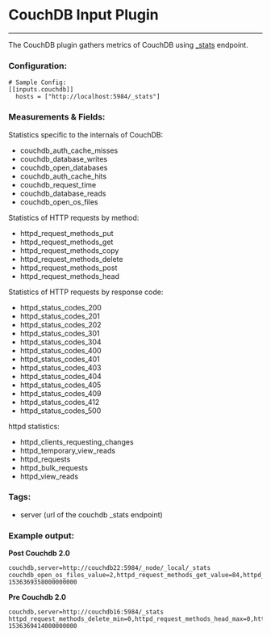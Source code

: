 # CouchDB Input Plugin
---

The CouchDB plugin gathers metrics of CouchDB using [_stats](http://docs.couchdb.org/en/1.6.1/api/server/common.html?highlight=stats#get--_stats) endpoint.

### Configuration:

```
# Sample Config:
[[inputs.couchdb]]
  hosts = ["http://localhost:5984/_stats"]
```

### Measurements & Fields:

Statistics specific to the internals of CouchDB:

- couchdb_auth_cache_misses
- couchdb_database_writes
- couchdb_open_databases
- couchdb_auth_cache_hits
- couchdb_request_time
- couchdb_database_reads
- couchdb_open_os_files

Statistics of HTTP requests by method:

- httpd_request_methods_put
- httpd_request_methods_get
- httpd_request_methods_copy
- httpd_request_methods_delete
- httpd_request_methods_post
- httpd_request_methods_head

Statistics of HTTP requests by response code:

- httpd_status_codes_200
- httpd_status_codes_201
- httpd_status_codes_202
- httpd_status_codes_301
- httpd_status_codes_304
- httpd_status_codes_400
- httpd_status_codes_401
- httpd_status_codes_403
- httpd_status_codes_404
- httpd_status_codes_405
- httpd_status_codes_409
- httpd_status_codes_412
- httpd_status_codes_500

httpd statistics:

- httpd_clients_requesting_changes
- httpd_temporary_view_reads
- httpd_requests
- httpd_bulk_requests
- httpd_view_reads

### Tags:

- server (url of the couchdb _stats endpoint)

### Example output:

**Post Couchdb 2.0**
```
couchdb,server=http://couchdb22:5984/_node/_local/_stats couchdb_open_os_files_value=2,httpd_request_methods_get_value=84,httpd_request_methods_head_value=0,httpd_status_codes_201_value=2,httpd_status_codes_304_value=0,httpd_status_codes_400_value=1,httpd_status_codes_401_value=0,couchdb_auth_cache_hits_value=0,httpd_status_codes_404_value=10,httpd_status_codes_202_value=0,httpd_status_codes_405_value=0,httpd_request_methods_copy_value=0,couchdb_request_time_max=0,couchdb_request_time_stddev=0,couchdb_request_time_mean=0,couchdb_request_time_sum=0,couchdb_request_time_min=0,httpd_request_methods_put_value=0,httpd_request_methods_delete_value=0,httpd_request_methods_post_value=3,httpd_status_codes_200_value=68,httpd_status_codes_409_value=0,couchdb_auth_cache_misses_value=0,httpd_status_codes_412_value=5,httpd_status_codes_403_value=0,couchdb_open_databases_value=0,couchdb_request_time_current=0,couchdb_database_reads_value=3,httpd_status_codes_500_value=0,couchdb_request_time_value=0,httpd_status_codes_301_value=0,couchdb_database_writes_value=2 1536369358000000000
```

**Pre Couchdb 2.0**
```
couchdb,server=http://couchdb16:5984/_stats httpd_request_methods_delete_min=0,httpd_request_methods_head_max=0,httpd_request_methods_head_stddev=0,httpd_status_codes_401_current=0,httpd_status_codes_404_sum=0,httpd_status_codes_500_min=0,httpd_request_methods_copy_current=0,httpd_request_methods_delete_mean=0,httpd_requests_min=0,httpd_status_codes_500_mean=0,httpd_view_reads_max=0,httpd_request_methods_get_max=1,httpd_status_codes_200_stddev=0.119,httpd_status_codes_400_max=0,httpd_status_codes_412_stddev=0,httpd_status_codes_412_min=0,httpd_view_reads_min=0,couchdb_database_writes_mean=0,couchdb_database_reads_min=0,httpd_clients_requesting_changes_current=0,httpd_view_reads_current=0,couchdb_open_databases_stddev=0,httpd_status_codes_201_max=0,couchdb_open_os_files_sum=0,httpd_request_methods_post_sum=0,httpd_status_codes_500_max=0,httpd_temporary_view_reads_sum=0,httpd_temporary_view_reads_min=0,couchdb_open_databases_sum=0,couchdb_database_reads_stddev=0,httpd_status_codes_202_sum=0,httpd_status_codes_500_stddev=0,httpd_request_methods_put_max=0,httpd_status_codes_202_current=0,httpd_status_codes_304_mean=0,httpd_status_codes_400_mean=0,httpd_status_codes_405_mean=0,couchdb_auth_cache_misses_current=0,couchdb_database_reads_current=0,httpd_request_methods_get_sum=90,httpd_status_codes_202_min=0,httpd_status_codes_401_sum=0,httpd_status_codes_405_max=0,httpd_view_reads_stddev=0,httpd_request_methods_put_current=0,httpd_request_methods_get_current=90,couchdb_auth_cache_hits_min=0,couchdb_request_time_value=0,couchdb_database_reads_mean=0,httpd_status_codes_200_mean=0.014,httpd_status_codes_401_stddev=0,httpd_status_codes_403_max=0,couchdb_database_writes_current=0,couchdb_auth_cache_hits_current=0,httpd_status_codes_412_current=0,httpd_status_codes_500_sum=0,httpd_status_codes_405_min=0,httpd_status_codes_412_max=0,httpd_request_methods_put_sum=0,httpd_status_codes_202_stddev=0,httpd_status_codes_301_current=0,httpd_status_codes_301_sum=0,httpd_status_codes_404_current=0,httpd_status_codes_409_mean=0,couchdb_open_os_files_max=0,couchdb_open_os_files_mean=0,couchdb_open_databases_current=0,httpd_request_methods_get_min=0,httpd_status_codes_201_min=0,httpd_status_codes_401_mean=0,httpd_status_codes_403_stddev=0,couchdb_auth_cache_misses_min=0,couchdb_open_databases_min=0,couchdb_open_os_files_current=0,httpd_request_methods_copy_sum=0,httpd_request_methods_delete_stddev=0,httpd_request_methods_post_current=0,httpd_status_codes_304_stddev=0,httpd_status_codes_304_min=0,couchdb_database_writes_sum=0,couchdb_open_databases_max=0,httpd_status_codes_403_min=0,httpd_status_codes_400_sum=0,httpd_status_codes_401_min=0,httpd_request_methods_put_mean=0,httpd_request_methods_delete_max=0,httpd_request_methods_post_stddev=0,httpd_status_codes_201_mean=0,httpd_status_codes_304_current=0,httpd_status_codes_403_current=0,couchdb_auth_cache_misses_mean=0,couchdb_open_databases_mean=0,httpd_status_codes_409_stddev=0,httpd_temporary_view_reads_current=0,httpd_status_codes_403_mean=0,httpd_status_codes_404_mean=0,httpd_view_reads_sum=0,couchdb_auth_cache_hits_max=0,httpd_temporary_view_reads_mean=0,httpd_bulk_requests_sum=0,httpd_requests_current=90,httpd_requests_max=1,httpd_request_methods_post_min=0,couchdb_open_os_files_stddev=0,httpd_request_methods_get_stddev=0.119,httpd_status_codes_200_max=1,httpd_status_codes_400_stddev=0,couchdb_database_writes_min=0,httpd_request_methods_post_max=0,httpd_status_codes_200_min=0,httpd_temporary_view_reads_stddev=0,couchdb_auth_cache_misses_sum=0,httpd_request_methods_put_min=0,couchdb_auth_cache_misses_max=0,httpd_status_codes_304_max=0,httpd_clients_requesting_changes_min=0,httpd_clients_requesting_changes_max=0,couchdb_request_time_min=1,httpd_clients_requesting_changes_sum=0,httpd_status_codes_404_stddev=0,httpd_requests_mean=0.014,couchdb_request_time_stddev=1.768,httpd_request_methods_copy_max=0,httpd_status_codes_201_stddev=0,httpd_status_codes_301_stddev=0,httpd_status_codes_400_min=0,httpd_status_codes_403_sum=0,httpd_bulk_requests_min=0,httpd_view_reads_mean=0,httpd_request_methods_put_stddev=0,httpd_request_methods_head_min=0,httpd_status_codes_404_max=0,httpd_status_codes_409_current=0,httpd_status_codes_412_mean=0,httpd_clients_requesting_changes_stddev=0,couchdb_auth_cache_hits_stddev=0,couchdb_request_time_mean=2.233,httpd_status_codes_301_max=0,httpd_status_codes_409_max=0,httpd_request_methods_head_current=0,httpd_status_codes_201_current=0,httpd_status_codes_202_mean=0,httpd_requests_sum=90,httpd_bulk_requests_stddev=0,couchdb_request_time_max=18,httpd_request_methods_delete_current=0,couchdb_auth_cache_hits_mean=0,httpd_request_methods_copy_stddev=0,httpd_status_codes_301_min=0,httpd_status_codes_405_sum=0,httpd_status_codes_409_min=0,couchdb_auth_cache_misses_stddev=0,couchdb_auth_cache_hits_sum=0,httpd_bulk_requests_max=0,httpd_request_methods_post_mean=0,httpd_status_codes_400_current=0,httpd_request_methods_copy_mean=0,httpd_request_methods_delete_sum=0,httpd_status_codes_200_current=90,httpd_status_codes_304_sum=0,httpd_status_codes_409_sum=0,couchdb_database_writes_max=0,httpd_request_methods_get_mean=0.014,couchdb_database_reads_sum=0,couchdb_database_reads_max=0,couchdb_open_os_files_min=0,httpd_request_methods_head_sum=0,httpd_request_methods_head_mean=0,httpd_status_codes_202_max=0,couchdb_database_writes_stddev=0,couchdb_request_time_current=201,httpd_status_codes_412_sum=0,httpd_status_codes_500_current=0,httpd_status_codes_405_current=0,httpd_bulk_requests_current=0,httpd_bulk_requests_mean=0,httpd_request_methods_copy_min=0,httpd_status_codes_401_max=0,httpd_status_codes_201_sum=0,httpd_status_codes_301_mean=0,httpd_status_codes_404_min=0,httpd_status_codes_405_stddev=0,httpd_clients_requesting_changes_mean=0,httpd_temporary_view_reads_max=0,couchdb_request_time_sum=201,httpd_status_codes_200_sum=90,httpd_requests_stddev=0.119 1536369414000000000
```
